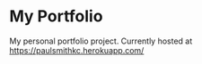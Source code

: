 # My Portfolio
My personal portfolio project. Currently hosted at https://paulsmithkc.herokuapp.com/
